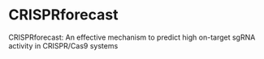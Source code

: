 # CRISPRforecast
CRISPRforecast: An effective mechanism to predict high on-target sgRNA activity in CRISPR/Cas9 systems

